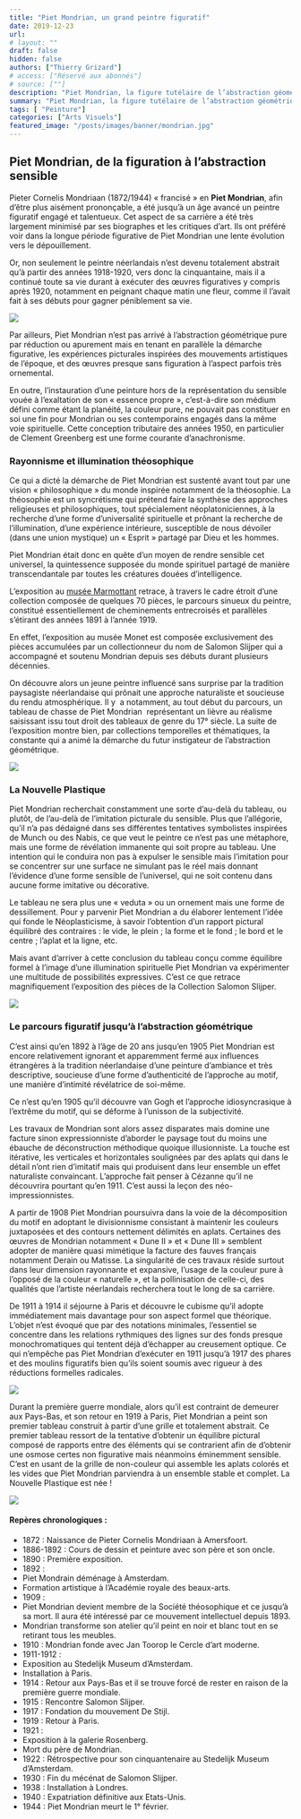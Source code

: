 ```yaml
---
title: "Piet Mondrian, un grand peintre figuratif"
date: 2019-12-23
url: 
# layout: ""
draft: false
hidden: false
authors: ["Thierry Grizard"]
# access: ["Réservé aux abonnés"]
# source: [""]
description: "Piet Mondrian, la figure tutélaire de l’abstraction géométrique, a été jusqu'à la cinquantaine un peintre figuratif d'un talent exceptionnel"
summary: "Piet Mondrian, la figure tutélaire de l’abstraction géométrique, a été jusqu'à la cinquantaine un peintre figuratif d'un talent exceptionnel"
tags: [ "Peinture"]
categories: ["Arts Visuels"]
featured_image: "/posts/images/banner/mondrian.jpg"
---
```

## Piet Mondrian, de la figuration à l’abstraction sensible

Pieter Cornelis Mondriaan (1872/1944) « francisé » en **Piet Mondrian**, afin d’être plus aisément prononçable, a été jusqu’à un âge avancé un peintre figuratif engagé et talentueux. Cet aspect de sa carrière a été très largement minimisé par ses biographes et les critiques d’art. Ils ont préféré voir dans la longue période figurative de Piet Mondrian une lente évolution vers le dépouillement.

Or, non seulement le peintre néerlandais n’est devenu totalement abstrait qu’à partir des années 1918-1920, vers donc la cinquantaine, mais il a continué toute sa vie durant à exécuter des œuvres figuratives y compris après 1920, notamment en peignant chaque matin une fleur, comme il l’avait fait à ses débuts pour gagner péniblement sa vie.

![](/posts/images/mondrian/piet-mondrian_modern-art_art-exhibition-marmottant-museum_2019.002-1.jpg)

Par ailleurs, Piet Mondrian n’est pas arrivé à l’abstraction géométrique pure par réduction ou apurement mais en tenant en parallèle la démarche figurative, les expériences picturales inspirées des mouvements artistiques de l’époque, et des œuvres presque sans figuration à l’aspect parfois très ornemental.

En outre, l’instauration d’une peinture hors de la représentation du sensible vouée à l’exaltation de son « essence propre », c’est-à-dire son médium défini comme étant la planéité, la couleur pure, ne pouvait pas constituer en soi une fin pour Mondrian ou ses contemporains engagés dans la même voie spirituelle. Cette conception tributaire des années 1950, en particulier de Clement Greenberg est une forme courante d’anachronisme.

### Rayonnisme et illumination théosophique

Ce qui a dicté la démarche de Piet Mondrian est sustenté avant tout par une vision « philosophique » du monde inspirée notamment de la théosophie. La théosophie est un syncrétisme qui prétend faire la synthèse des approches religieuses et philosophiques, tout spécialement néoplatoniciennes, à la recherche d’une forme d’universalité spirituelle et prônant la recherche de l’illumination, d’une expérience intérieure, susceptible de nous dévoiler (dans une union mystique) un « Esprit » partagé par Dieu et les hommes.

Piet Mondrian était donc en quête d’un moyen de rendre sensible cet universel, la quintessence supposée du monde spirituel partagé de manière transcendantale par toutes les créatures douées d’intelligence.

L’exposition au [musée Marmottant](https://www.marmottan.fr/?ref=artefields.net) retrace, à travers le cadre étroit d’une collection composée de quelques 70 pièces, le parcours sinueux du peintre, constitué essentiellement de cheminements entrecroisés et parallèles s’étirant des années 1891 à l’année 1919.

En effet, l’exposition au musée Monet est composée exclusivement des pièces accumulées par un collectionneur du nom de Salomon Slijper qui a accompagné et soutenu Mondrian depuis ses débuts durant plusieurs décennies.

On découvre alors un jeune peintre influencé sans surprise par la tradition paysagiste néerlandaise qui prônait une approche naturaliste et soucieuse du rendu atmosphérique. Il y  a notamment, au tout début du parcours, un tableau de chasse de Piet Mondrian  représentant un lièvre au réalisme saisissant issu tout droit des tableaux de genre du 17° siècle. La suite de l’exposition montre bien, par collections temporelles et thématiques, la constante qui a animé la démarche du futur instigateur de l’abstraction géométrique.

![](/posts/images/mondrian/piet-mondrian_modern-art_art-exhibition-marmottant-museum_2019.002b.jpg)

### La Nouvelle Plastique

Piet Mondrian recherchait constamment une sorte d’au-delà du tableau, ou plutôt, de l’au-delà de l’imitation picturale du sensible. Plus que l’allégorie, qu’il n’a pas dédaigné dans ses différentes tentatives symbolistes inspirées de Munch ou des Nabis, ce que veut le peintre ce n’est pas une métaphore, mais une forme de révélation immanente qui soit propre au tableau. Une intention qui le conduira non pas à expulser le sensible mais l’imitation pour se concentrer sur une surface ne simulant pas le réel mais donnant l’évidence d’une forme sensible de l’universel, qui ne soit contenu dans aucune forme imitative ou décorative.

Le tableau ne sera plus une « veduta » ou un ornement mais une forme de dessillement. Pour y parvenir Piet Mondrian a du élaborer lentement l’idée qui fonde le Néoplasticisme, à savoir l’obtention d’un rapport pictural équilibré des contraires : le vide, le plein ; la forme et le fond ; le bord et le centre ; l’aplat et la ligne, etc.

Mais avant d’arriver à cette conclusion du tableau conçu comme équilibre formel à l’image d’une illumination spirituelle Piet Mondrian va expérimenter une multitude de possibilités expressives. C’est ce que retrace magnifiquement l’exposition des pièces de la Collection Salomon Slijper.

![](/posts/images/mondrian/piet-mondrian_modern-art_art-exhibition-marmottant-museum_2019.003-1.jpg)

### Le parcours figuratif jusqu’à l’abstraction géométrique

C’est ainsi qu’en 1892 à l’âge de 20 ans jusqu’en 1905 Piet Mondrian est encore relativement ignorant et apparemment fermé aux influences étrangères à la tradition néerlandaise d’une peinture d’ambiance et très descriptive, soucieuse d’une forme d’authenticité de l’approche au motif, une manière d’intimité révélatrice de soi-même.

Ce n’est qu’en 1905 qu’il découvre van Gogh et l’approche idiosyncrasique à l’extrême du motif, qui se déforme à l’unisson de la subjectivité.

Les travaux de Mondrian sont alors assez disparates mais domine une facture sinon expressionniste d’aborder le paysage tout du moins une ébauche de déconstruction méthodique quoique illusionniste. La touche est itérative, les verticales et horizontales soulignées par des aplats qui dans le détail n’ont rien d’imitatif mais qui produisent dans leur ensemble un effet naturaliste convaincant. L’approche fait penser à Cézanne qu’il ne découvrira pourtant qu’en 1911. C’est aussi la leçon des néo-impressionnistes.

A partir de 1908 Piet Mondrian poursuivra dans la voie de la décomposition du motif en adoptant le divisionnisme consistant à maintenir les couleurs juxtaposées et des contours nettement délimités en aplats. Certaines des œuvres de Mondrian notamment « Dune II » et « Dune III » semblent adopter de manière quasi mimétique la facture des fauves français notamment Derain ou Matisse. La singularité de ces travaux réside surtout dans leur dimension rayonnante et expansive, l’usage de la couleur pure à l’opposé de la couleur « naturelle », et la pollinisation de celle-ci, des qualités que l’artiste néerlandais recherchera tout le long de sa carrière.

De 1911 à 1914 il séjourne à Paris et découvre le cubisme qu’il adopte immédiatement mais davantage pour son aspect formel que théorique. L’objet n’est évoqué que par des notations minimales, l’essentiel se concentre dans les relations rythmiques des lignes sur des fonds presque monochromatiques qui tentent déjà d’échapper au creusement optique. Ce qui n’empêche pas Piet Mondrian d’exécuter en 1911 jusqu’à 1917 des phares et des moulins figuratifs bien qu’ils soient soumis avec rigueur à des réductions formelles radicales.

![](/posts/images/mondrian/piet-mondrian_modern-art_art-exhibition-marmottant-museum_2019.004b.jpg)

Durant la première guerre mondiale, alors qu’il est contraint de demeurer aux Pays-Bas, et son retour en 1919 à Paris, Piet Mondrian a peint son premier tableau construit à partir d’une grille et totalement abstrait. Ce premier tableau ressort de la tentative d’obtenir un équilibre pictural composé de rapports entre des éléments qui se contrarient afin de d’obtenir une osmose certes non figurative mais néanmoins éminemment sensible. C’est en usant de la grille de non-couleur qui assemble les aplats colorés et les vides que Piet Mondrian parviendra à un ensemble stable et complet. La Nouvelle Plastique est née !

![](/posts/images/mondrian/piet-mondrian_modern-art_art-exhibition-marmottant-museum_2019.004-1.jpg)

#### Repères chronologiques :

* 1872 : Naissance de Pieter Cornelis Mondriaan à Amersfoort.
* 1886-1892 : Cours de dessin et peinture avec son père et son oncle.
* 1890 : Première exposition.
* 1892 :
* Piet Mondrain déménage à Amsterdam.
* Formation artistique à l’Académie royale des beaux-arts.
* 1909 :
* Piet Mondrian devient membre de la Société théosophique et ce jusqu’à sa mort. Il aura été intéressé par ce mouvement intellectuel depuis 1893.
* Mondrian transforme son atelier qu’il peint en noir et blanc tout en se retirant tous les meubles.
* 1910 : Mondrian fonde avec Jan Toorop le Cercle d’art moderne.
* 1911-1912 :
* Exposition au Stedelijk Museum d’Amsterdam.
* Installation à Paris.
* 1914 : Retour aux Pays-Bas et il se trouve forcé de rester en raison de la première guerre mondiale.
* 1915 : Rencontre Salomon Slijper.
* 1917 : Fondation du mouvement De Stijl.
* 1919 : Retour à Paris.
* 1921 :
* Exposition à la galerie Rosenberg.
* Mort du père de Mondrian.
* 1922 : Rétrospective pour son cinquantenaire au Stedelijk Museum d’Amsterdam.
* 1930 : Fin du mécénat de Salomon Slijper.
* 1938 : Installation à Londres.
* 1940 : Expatriation définitive aux Etats-Unis.
* 1944 : Piet Mondrian meurt le 1° février.